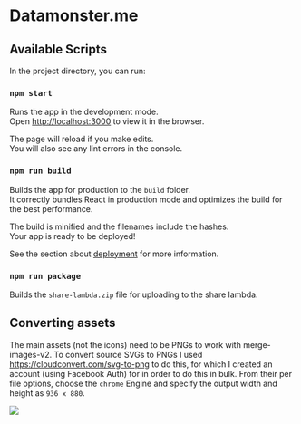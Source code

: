 # Datamonster.me

## Available Scripts

In the project directory, you can run:

### `npm start`

Runs the app in the development mode.<br>
Open [http://localhost:3000](http://localhost:3000) to view it in the browser.

The page will reload if you make edits.<br>
You will also see any lint errors in the console.

### `npm run build`

Builds the app for production to the `build` folder.<br>
It correctly bundles React in production mode and optimizes the build for the best performance.

The build is minified and the filenames include the hashes.<br>
Your app is ready to be deployed!

See the section about [deployment](https://facebook.github.io/create-react-app/docs/deployment) for more information.

### `npm run package`

Builds the `share-lambda.zip` file for uploading to the share lambda.

## Converting assets

The main assets (not the icons) need to be PNGs to work with merge-images-v2. To convert source SVGs to PNGs I used https://cloudconvert.com/svg-to-png to do this, for which I created an account (using Facebook Auth) for in order to do this in bulk.  From their per file options, choose the `chrome` Engine and specify the output width and height as `936 x 880`.

![](https://p-9WF55W9.t1.n0.cdn.getcloudapp.com/items/Jru1pJ8L/98e5732b-5b9e-4d6f-af93-839ce0eaaa33.jpg?v=60564b058e06c58ea1f9cfa7d38cefa8)
